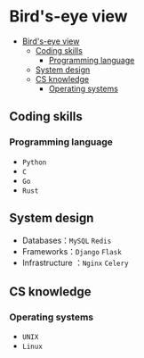 # Bird's-eye view

<!-- TOC -->

- [Bird's-eye view](#birds-eye-view)
    - [Coding skills](#coding-skills)
        - [Programming language](#programming-language)
    - [System design](#system-design)
    - [CS knowledge](#cs-knowledge)
        - [Operating systems](#operating-systems)

<!-- /TOC -->

## Coding skills

### Programming language

- `Python`
- `C`
- `Go`
- `Rust`

## System design

- Databases：`MySQL` `Redis`
- Frameworks：`Django` `Flask`
- Infrastructure ：`Nginx` `Celery`

## CS knowledge

### Operating systems

- `UNIX`
- `Linux`